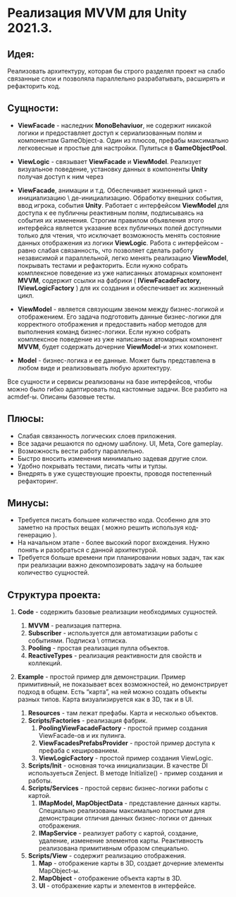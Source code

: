 # Реализация MVVM для Unity 2021.3. 

## Идея:

Реализовать архитектуру, которая бы строго разделял проект на слабо связанные слои и позволяла параллельно разрабатывать, расширять и рефакторить код.    
 
## Сущности:

- **ViewFacade** - наследник **MonoBehaviuor**, не содержит никакой логики и предоставляет доступ к сериализованным полям и компонентам GameObject-a. Один из плюсов, префабы максимально легковесные и простые для настройки. Пулиться в **GameObjectPool**.

- **ViewLogic** - связывает **ViewFacade** и **ViewModel**. Реализует визуальное поведение, установку данных в компоненты **Unity** получая доступ к ним через 

- **ViewFacade**, анимации и т.д. Обеспечивает жизненный цикл - инициализацию \ де-инициализацию. Обработку внешних события, ввод игрока, события **Unity**. Работает с интерфейсом **ViewModel** для доступа к ее публичны реактивным полям, подписываясь на события их изменения. Строгим правилом объявления этого интерфейса является указание всех публичных полей доступными только для чтения, что исключает возможность менять состояние данных отображения из логики **ViewLogic**. Работа с интерфейсом - равно слабая связанность, что позволяет сделать работу независимой и параллельной, легко менять реализацию **ViewModel**, покрывать тестами и рефакторить. Если нужно собрать комплексное поведение из уже написанных атомарных компонент **MVVM**, содержит ссылки на фабрики ( **IViewFacadeFactory**, **IViewLogicFactory** ) для их создания и обеспечивает их жизненный цикл.

- **ViewModel** - является связующим звеном между бизнес-логикой и отображением. Его задача подготовить данные бизнес-логики для корректного отображения и предоставить набор методов для выполнения команд бизнес-логики. Если нужно собрать комплексное поведение из уже написанных атомарных компонент **MVVM**, будет содержать дочерние **ViewModel**-и этих компонент.

 - **Model** - бизнес-логика и ее данные. Может быть представлена в любом виде и реализовывать любую архитектуру.
	
Все сущности и сервисы реализованы на базе интерфейсов, чтобы можно было гибко адаптировать под кастомные задачи. Все разбито на acmdef-ы. Описаны базовые тесты.
	
	
## Плюсы:
- Слабая связанность логических слоев приложения.
- Все задачи решаются по одному шаблону. UI, Meta, Core gameplay. 
- Возможность вести работу параллельно.
- Быстро вносить изменения минимально задевая другие слои.
- Удобно покрывать тестами,  писать читы и тулзы.
- Внедрять в уже существующие проекты, проводя  постепенный рефакторинг.

## Минусы:
- Требуется писать большее количество кода. Особенно для это заметно на простых вещах ( можно решить используя код-генерацию ).
- На начальном этапе - более высокий порог вхождения. Нужно понять и разобраться с данной архитектурой.
- Требуется больше времени при планировании новых задач, так  как при реализации важно декомпозировать задачу на большее количество сущностей.
	
	
## Структура проекта:

1. **Code** - содержить базовые реализации необходимых сущностей.
    1. **MVVM** - реализация паттерна.
    1. **Subscriber** - используется для автоматизации работы с событиями. Подписка \ отписка.
    1. **Pooling** - простая реализация пулла объектов.
    1. **ReactiveTypes** - реализация реактивности для свойств и коллекций.

2. **Example** - простой пример для демонстрации. Пример примитивный, не показывает всех возможностей, но демонстрирует подход в общем. Есть “карта”, на ней можно создать объекты разных типов. Карта визуализируется как в 3D, так и в UI.
    1. **Resources** - там лежат префабы. Карта и несколько объектов.
    1. **Scripts/Factories** - реализация фабрик.
        1. **PoolingViewFacadeFactory** - простой пример создания ViewFacade-ов и их пулинга.
        1. **ViewFacadesPrefabsProvider** - простой пример доступа к префаба с кешированием.
        1. **ViewLogicFactory** - простой пример создания ViewLogic.
    2. **Scripts/Init** - основная точка инициализации. В качестве DI используеться Zenject. В методе Initialize() - пример создания и работы.
    3. **Scripts/Services** - простой сервис бизнес-логики работы с картой.
        1. **IMapModel, MapObjectData** - представление данных карты. Специально реализованы максимально простыми для демонстрации отличия данных бизнес-логики от данных отображения.
        1. **IMapService** - реализует работу с картой,  создание, удаление, изменение элементов карты. Реактивность реализована примитивным образом специально.
    4. **Scripts/View** - содержит реализацию отображения.
        1. **Map** - отображение карты в 3D, создает дочерние элементы MapObject-ы.
        1. **MapObject** - отображение объекта карты в 3D.
        1. **UI** - отображение карты и элементов в интерфейсе.

